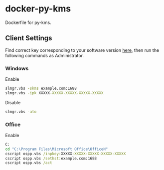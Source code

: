 # docker-py-kms
Dockerfile for py-kms.

## Client Settings
Find correct key corresponding to your software version [here](https://technet.microsoft.com/en-us/library/JJ612867.aspx), then run the following commands as Administrator.
### Windows
Enable
```cmd
slmgr.vbs -skms example.com:1688
slmgr.vbs -ipk XXXXX-XXXXX-XXXXX-XXXXX-XXXXX
```
Disable
```cmd
slmgr.vbs -ato
```
### Office
Enable
```cmd
C:
cd "C:\Program Files\Microsoft Office\OfficeN"
cscript ospp.vbs /inpkey:XXXXX-XXXXX-XXXXX-XXXXX-XXXXX
cscript ospp.vbs /sethst:example.com:1688
cscript ospp.vbs /act
```
